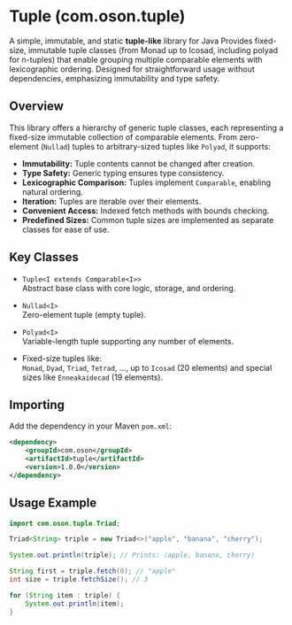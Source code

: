# Tuple (com.oson.tuple)
A simple, immutable, and static **tuple-like** library for Java Provides fixed-size, immutable tuple classes (from Monad up to Icosad, including polyad for n-tuples) that enable grouping multiple comparable elements with lexicographic ordering. Designed for straightforward usage without dependencies, emphasizing immutability and type safety.

## Overview

This library offers a hierarchy of generic tuple classes, each representing a fixed-size immutable collection of comparable elements. From zero-element (`Nullad`) tuples to arbitrary-sized tuples like `Polyad`, it supports:

- **Immutability:** Tuple contents cannot be changed after creation.
- **Type Safety:** Generic typing ensures type consistency.
- **Lexicographic Comparison:** Tuples implement `Comparable`, enabling natural ordering.
- **Iteration:** Tuples are iterable over their elements.
- **Convenient Access:** Indexed fetch methods with bounds checking.
- **Predefined Sizes:** Common tuple sizes are implemented as separate classes for ease of use.

## Key Classes

- `Tuple<I extends Comparable<I>>`  
  Abstract base class with core logic, storage, and ordering.

- `Nullad<I>`  
  Zero-element tuple (empty tuple).

- `Polyad<I>`  
  Variable-length tuple supporting any number of elements.

- Fixed-size tuples like:  
  `Monad`, `Dyad`, `Triad`, `Tetrad`, ..., up to `Icosad` (20 elements) and special sizes like `Enneakaidecad` (19 elements).
## Importing
Add the dependency in your Maven `pom.xml`:

```xml
<dependency>
    <groupId>com.oson</groupId>
    <artifactId>tuple</artifactId>
    <version>1.0.0</version>
</dependency>
```

## Usage Example

```java
import com.oson.tuple.Triad;

Triad<String> triple = new Triad<>("apple", "banana", "cherry");

System.out.println(triple); // Prints: ⟨apple, banana, cherry⟩

String first = triple.fetch(0); // "apple"
int size = triple.fetchSize(); // 3

for (String item : triple) {
    System.out.println(item);
}

